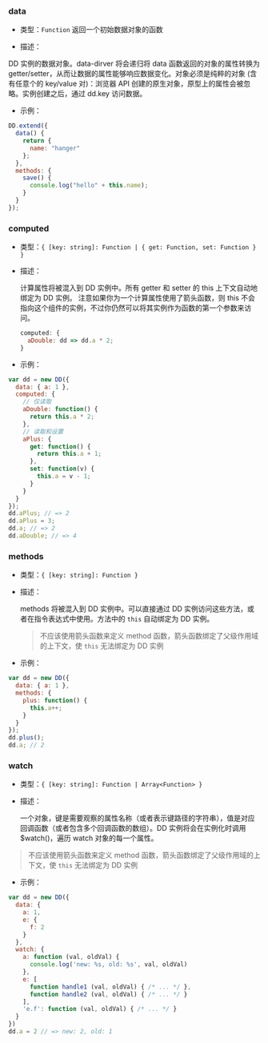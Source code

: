 ### data

- 类型：`Function` 返回一个初始数据对象的函数

- 描述：

DD 实例的数据对象。data-dirver 将会递归将 data 函数返回的对象的属性转换为 getter/setter，从而让数据的属性能够响应数据变化。对象必须是纯粹的对象 (含有任意个的 key/value 对)：浏览器 API 创建的原生对象，原型上的属性会被忽略。实例创建之后，通过 dd.key 访问数据。

- 示例：

```js
DD.extend({
  data() {
    return {
      name: "hanger"
    };
  },
  methods: {
    save() {
      console.log("hello" + this.name);
    }
  }
});
```

### computed

- 类型：`{ [key: string]: Function | { get: Function, set: Function } }`

* 描述：

  计算属性将被混入到 DD 实例中。所有 getter 和 setter 的 this 上下文自动地绑定为 DD 实例。
  注意如果你为一个计算属性使用了箭头函数，则 this 不会指向这个组件的实例，不过你仍然可以将其实例作为函数的第一个参数来访问。

  ```js
  computed: {
    aDouble: dd => dd.a * 2;
  }
  ```

- 示例：

```js
var dd = new DD({
  data: { a: 1 },
  computed: {
    // 仅读取
    aDouble: function() {
      return this.a * 2;
    },
    // 读取和设置
    aPlus: {
      get: function() {
        return this.a + 1;
      },
      set: function(v) {
        this.a = v - 1;
      }
    }
  }
});
dd.aPlus; // => 2
dd.aPlus = 3;
dd.a; // => 2
dd.aDouble; // => 4
```

### methods

- 类型：`{ [key: string]: Function }`

* 描述：

  methods 将被混入到 DD 实例中。可以直接通过 DD 实例访问这些方法，或者在指令表达式中使用。方法中的 `this` 自动绑定为 DD 实例。

  > 不应该使用箭头函数来定义 method 函数，箭头函数绑定了父级作用域的上下文，使 `this` 无法绑定为 DD 实例

- 示例：

```js
var dd = new DD({
  data: { a: 1 },
  methods: {
    plus: function() {
      this.a++;
    }
  }
});
dd.plus();
dd.a; // 2
```

### watch

- 类型：`{ [key: string]: Function | Array<Function> }`

* 描述：

  一个对象，键是需要观察的属性名称（或者表示键路径的字符串），值是对应回调函数（或者包含多个回调函数的数组）。DD 实例将会在实例化时调用 $watch()，遍历 watch 对象的每一个属性。

> 不应该使用箭头函数来定义 method 函数，箭头函数绑定了父级作用域的上下文，使 `this` 无法绑定为 DD 实例

- 示例：

```js
var dd = new DD({
  data: {
    a: 1,
    e: {
      f: 2
    }
  },
  watch: {
    a: function (val, oldVal) {
      console.log('new: %s, old: %s', val, oldVal)
    },
    e: [
      function handle1 (val, oldVal) { /* ... */ },
      function handle2 (val, oldVal) { /* ... */ }
    ],
    'e.f': function (val, oldVal) { /* ... */ }
  }
})
dd.a = 2 // => new: 2, old: 1
```
